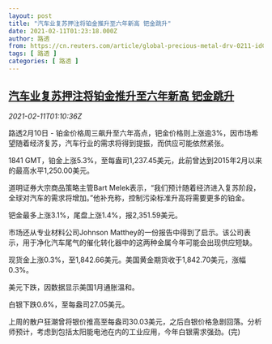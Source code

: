```yaml
---
layout: post
title: "汽车业复苏押注将铂金推升至六年新高 钯金跳升"
date: 2021-02-11T01:23:18.000Z
author: 路透
from: https://cn.reuters.com/article/global-precious-metal-drv-0211-idCNKBS2AB02U
tags: [ 路透 ]
categories: [ 路透 ]
---
```

<!--1613006598000-->
[汽车业复苏押注将铂金推升至六年新高 钯金跳升](https://cn.reuters.com/article/global-precious-metal-drv-0211-idCNKBS2AB02U)
------

<div>
<div><i>2021-02-11T01:10:36Z</i></div><p>路透2月10日 - 铂金价格周三飙升至六年高点，钯金价格则上涨逾3%，因市场希望随着经济复苏，汽车行业的需求将得到提振，而供应可能依然紧张。</p><p>1841 GMT，铂金上涨5.3%，至每盎司1,237.45美元，此前曾达到2015年2月以来的最高水平1,250.00美元。</p><p>道明证券大宗商品策略主管Bart Melek表示，“我们预计随着经济进入复苏阶段，全球对汽车的需求将增加。”他补充称，控制污染标准升高将需要更多的铂金。</p><p>钯金最多上涨3.1%，尾盘上涨1.4%，报2,351.59美元。</p><p>市场还从专业材料公司Johnson Matthey的一份报告中得到了启示。该公司表示，用于净化汽车尾气的催化转化器中的这两种金属今年可能会出现供应短缺。</p><p>现货金上涨0.3%，至1,842.66美元。美国黄金期货收于1,842.70美元，涨幅0.3%。</p><p>美元下跌，因数据显示美国1月通胀温和。</p><p>白银下跌0.6%，至每盎司27.05美元。</p><p>上周的散户狂潮曾将银价推高至每盎司30.03美元，之后白银价格急剧回落。分析师预计，考虑到包括太阳能电池在内的工业应用，今年白银需求强劲。(完)</p>
</div>
